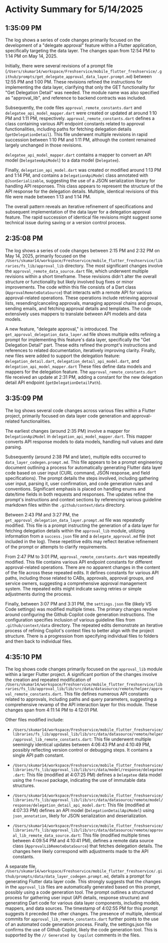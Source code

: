 # Activity Summary for 5/14/2025

## 1:35:09 PM
The log shows a series of code changes primarily focused on the development of a "delegate approval" feature within a Flutter application, specifically targeting the data layer.  The changes span from 12:54 PM to 1:14 PM on May 14, 2025.

Initially, there were several revisions of a prompt file (`/Users/skumar14/workspace/Freshservice/mobile_flutter_freshservice/.github/prompts/get_delegate_approval_data_layer.prompt.md`) between 12:55 PM and 1:00 PM.  These revisions refined the instructions for implementing the data layer, clarifying that only the GET functionality for "Get Delegation Detail" was needed.  The module name was also specified as "approval_lib", and reference to backend contracts was included.

Subsequently, the code files `approval_remote_constants.dart` and `delegatee_api_model_mapper.dart` were created or updated at around 1:10 PM and 1:11 PM, respectively.  `approval_remote_constants.dart` defines a class containing various API endpoint constants related to approval functionalities, including paths for fetching delegation details (`getDelegationDetail`). This file underwent multiple revisions in rapid succession between 1:10 PM and 1:11 PM, although the content remained largely unchanged in those revisions.

`delegatee_api_model_mapper.dart` contains a mapper to convert an API model (`DelegateeApiModel`) to a data model (`Delegatee`).

Finally, `delegation_api_model.dart` was created or modified around 1:13 PM and 1:14 PM, and contains a `DelegationApiModel` class annotated with `@JsonSerializable`, suggesting the use of a JSON serialization library for handling API responses.  This class appears to represent the structure of the API response for the delegation details.  Multiple, identical revisions of this file were made between 1:13 and 1:14 PM.

The overall pattern reveals an iterative refinement of specifications and subsequent implementation of the data layer for a delegation approval feature.  The rapid succession of identical file revisions might suggest some technical issue during saving or a version control process.


## 2:35:08 PM
The log shows a series of code changes between 2:15 PM and 2:32 PM on May 14, 2025, primarily focused on the `/Users/skumar14/workspace/Freshservice/mobile_flutter_freshservice/libraries/fs_lib/approval_lib` directory.  The most significant changes involve the `approval_remote_data_source.dart` file, which underwent multiple revisions within a short timeframe.  These revisions didn't alter the overall structure or functionality but likely involved bug fixes or minor improvements. The code within this file consists of a Dart class (`ApprovalRemoteDataSource`) that interacts with a remote API for various approval-related operations.  These operations include retrieving approval lists, resending/canceling approvals, managing approval chains and groups, sending emails, and fetching approval details and templates.  The code extensively uses mappers to translate between API models and data models.

A new feature, "delegate approval," is introduced.  The `get_approval_delegation_data_layer.md` file shows multiple edits refining a prompt for implementing this feature's data layer, specifically the "Get Delegation Detail" part.  These edits refined the prompt's instructions and references to related documentation, iteratively improving clarity. Finally, new files were added to support the delegation feature: `delegation_detail.dart`, `delegation_detail_api_model.dart`, and `delegation_api_model_mapper.dart`  These files define data models and mappers for the delegation feature.  The `approval_remote_constants.dart` file received an update at 2:31 PM,  adding a constant for the new delegation detail API endpoint (`getDelegationDetailPath`).


## 3:35:09 PM
The log shows several code changes across various files within a Flutter project, primarily focused on data layer code generation and approval-related functionalities.

The earliest changes (around 2:35 PM) involve a mapper for `DelegationApiModel` in `delegation_api_model_mapper.dart`. This mapper converts API response models to data models, handling null values and date parsing.

Subsequently (around 2:38 PM and later), multiple edits occurred to `data_layer_codegen.prompt.md`. This file appears to be a prompt engineering document outlining a process for automatically generating Flutter data layer code based on user input (CURL command, JSON response, and field specifications).  The prompt details the steps involved, including gathering user input, parsing it, user confirmation, and code generation rules and conventions.  Significant emphasis is placed on handling enums and date/time fields in both requests and responses.  The updates refine the prompt's instructions and context sections by referencing various guideline markdown files within the `.github/context/data` directory.

Between 2:43 PM and 3:27 PM, the  `get_approval_delegation_data_layer.prompt.md` file was repeatedly modified. This file is a prompt instructing the generation of a data layer for fetching delegation details within the `approval_lib` module, utilizing information from a `success.json` file and a `delegate_approval.md` file (not included in the log).  These repetitive edits may reflect iterative refinement of the prompt or attempts to clarify requirements.


From 2:47 PM to 3:01 PM, `approval_remote_constants.dart` was repeatedly modified.  This file contains various API endpoint constants for different approval-related operations. There are no apparent changes in the content of the file across these repeated edits.  It defines constants for various API paths, including those related to CABs, approvals, approval groups, and service owners, suggesting a comprehensive approval management system.  The repeated edits might indicate saving retries or simple adjustments during the process.

Finally, between 3:07 PM and 3:31 PM, the `settings.json` file (likely VS Code settings) was modified multiple times.  The primary changes revolve around configuring the Github Copilot code generation instructions. The configuration specifies inclusion of various guideline files from `.github/context/data` directory.  The repeated edits demonstrate an iterative process of refining Copilot's context files to better align with the project structure.  There is a progression from specifying individual files to folders and then back to individual files.


## 4:35:10 PM
The log shows code changes primarily focused on the `approval_lib` module within a larger Flutter project.  A significant portion of the changes involve the creation and repeated modification of `/Users/skumar14/workspace/Freshservice/mobile_flutter_freshservice/libraries/fs_lib/approval_lib/lib/src/data/datasource/remote/helper/approval_remote_constants.dart`. This file defines numerous API constants related to approvals, including paths and query parameters, suggesting a comprehensive revamp of the API interaction layer for this module.  These changes span from 4:11:14 PM to 4:12:01 PM.

Other files modified include:

* `/Users/skumar14/workspace/Freshservice/mobile_flutter_freshservice/libraries/fs_lib/approval_lib/lib/src/data/datasource/remote/helper/approval_lib_remote_constants.dart`: This file underwent multiple seemingly identical updates between 4:06:43 PM and 4:10:49 PM, possibly reflecting  version control or debugging steps. It contains a single API path constant.

* `/Users/skumar14/workspace/Freshservice/mobile_flutter_freshservice/libraries/fs_lib/approval_lib/lib/src/data/model/response/delegatee.dart`: This file (modified at 4:07:25 PM) defines a `Delegatee` data model using the `freezed` package, indicating the use of immutable data structures.

* `/Users/skumar14/workspace/Freshservice/mobile_flutter_freshservice/libraries/fs_lib/approval_lib/lib/src/data/datasource/remote/model/response/delegation_detail_api_model.dart`:  This file (modified at 4:07:33 PM) defines an API model (`DelegationDetailApiModel`) using `json_annotation`,  likely for JSON serialization and deserialization.

* `/Users/skumar14/workspace/Freshservice/mobile_flutter_freshservice/libraries/fs_lib/approval_lib/lib/src/data/datasource/remote/approval_lib_remote_data_source.dart`: This file (modified multiple times between 4:09:54 PM and 4:10:41 PM), defines a remote data source class  (`ApprovalLibRemoteDataSource`)  that fetches delegation details.  The changes here likely correspond with adjustments made to the API constants.

A separate file, `/Users/skumar14/workspace/Freshservice/mobile_flutter_freshservice/.github/prompts/data/data_layer_codegen.prompt.md`, details a prompt for generating Flutter data layer code.  This strongly suggests that the changes in the `approval_lib` files are automatically generated based on this prompt, possibly using a code generation tool. The prompt outlines a structured process for gathering user input (API details, response structure) and generating Dart code for various data layer components, including models, mappers, and data sources.  The timestamp of 4:02:55 PM for this prompt suggests it preceded the other changes.  The presence of multiple, identical commits for `approval_lib_remote_constants.dart` further points to the use of an automated code generation process.  Finally, the settings.json file confirms the use of Github Copilot, likely the code generation tool.  This is supported by the `// Generated by Copilot` comments in the files.
